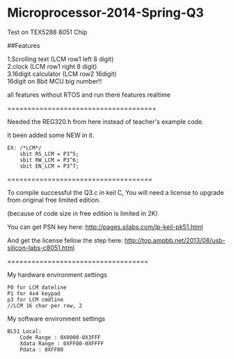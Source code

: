 Microprocessor-2014-Spring-Q3
=====================================
Test on TEX5288  8051 Chip

##Features

1.Scrolling text        (LCM row1 left 8 digit)    
2.clock                 (LCM row1 right 8 digit)    
3.16digit calculator    (LCM row2 16digit)    
    16digit on 8bit MCU big number!!    

all features without RTOS and run there features realtime

=====================================

Needed the REG320.h from here instead of teacher's example code.

It been added some NEW in it.

    EX: /*LCM*/
        sbit RS_LCM	= P3^5;
        sbit RW_LCM	= P3^6;
        sbit EN_LCM	= P3^7;

====================================

To compile successful the Q3.c in keil C,
You will need a license to upgrade from original free limited edition.

(because of code size in free edition is limited in 2K)

You can get PSN key here:
    http://pages.silabs.com/lp-keil-pk51.html

And get the license fellow the step here:
    http://top.ampbb.net/2013/08/usb-silicon-labs-c8051.html

===================================

My hardware environment settings

    P0 for LCM dateline
    P1 for 4x4 keypad
    p3 for LCM cmdline
    //LCM 16 char per row, 2
    
My software environment settings

    BL51 Local:
        Code Range : 0X0000-0X3FFF
        Xdata Range : 0XFF00-0XFFFF
        Pdata : 0XFF00
